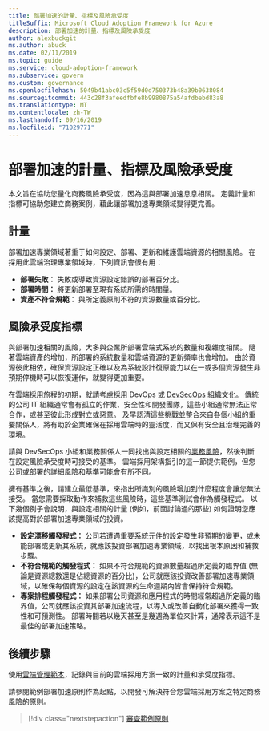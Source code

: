 ```yaml
---
title: 部署加速的計量、指標及風險承受度
titleSuffix: Microsoft Cloud Adoption Framework for Azure
description: 部署加速的計量、指標及風險承受度
author: alexbuckgit
ms.author: abuck
ms.date: 02/11/2019
ms.topic: guide
ms.service: cloud-adoption-framework
ms.subservice: govern
ms.custom: governance
ms.openlocfilehash: 5049b41abc03c5f59d0d750373b48a39b0638084
ms.sourcegitcommit: 443c28f3afeedfbfe8b9980875a54afdbebd83a8
ms.translationtype: MT
ms.contentlocale: zh-TW
ms.lasthandoff: 09/16/2019
ms.locfileid: "71029771"
---
```

# <a name="deployment-acceleration-metrics-indicators-and-risk-tolerance"></a>部署加速的計量、指標及風險承受度

本文旨在協助您量化商務風險承受度，因為這與部署加速息息相關。 定義計量和指標可協助您建立商務案例，藉此讓部署加速專業領域變得更完善。

## <a name="metrics"></a>計量

部署加速專業領域著重于如何設定、部署、更新和維護雲端資源的相關風險。 在採用此雲端治理專業領域時，下列資訊會很有用：

- **部署失敗：** 失敗或導致資源設定錯誤的部署百分比。
- **部署時間：** 將更新部署至現有系統所需的時間量。
- **資產不符合規範：** 與所定義原則不符的資源數量或百分比。

## <a name="risk-tolerance-indicators"></a>風險承受度指標

與部署加速相關的風險，大多與企業所部署雲端式系統的數量和複雜度相關。 隨著雲端資產的增加，所部署的系統數量和雲端資源的更新頻率也會增加。 由於資源彼此相依，確保資源設定正確以及為系統設計復原能力以在一或多個資源發生非預期停機時可以恢復運作，就變得更加重要。

<!-- "en-us" location is required for the URL below. -->

在雲端採用旅程的初期，就請考慮採用 DevOps 或 [DevSecOps](https://www.microsoft.com/en-us/securityengineering/devsecops) 組織文化。 傳統的公司 IT 組織通常會有孤立的作業、安全性和開發團隊，這些小組通常無法正常合作，或甚至彼此形成對立或惡意。 及早認清這些挑戰並整合來自各個小組的重要關係人，將有助於企業確保在採用雲端時的靈活度，而又保有安全且治理完善的環境。

請與 DevSecOps 小組和業務關係人一同找出與設定相關的[業務風險](./business-risks.md)，然後判斷在設定風險承受度時可接受的基準。 雲端採用架構指引的這一節提供範例，但您公司或部署的詳細風險和基準可能會有所不同。

擁有基準之後，請建立最低基準，來指出所識別的風險增加到什麼程度會讓您無法接受。 當您需要採取動作來補救這些風險時，這些基準測試會作為觸發程式。 以下幾個例子會說明，與設定相關的計量 (例如，前面討論過的那些) 如何證明您應該提高對於部署加速專業領域的投資。

- **設定漂移觸發程式：** 公司若遭遇重要系統元件的設定發生非預期的變更，或未能部署或更新其系統，就應該投資部署加速專業領域，以找出根本原因和補救步驟。
- **不符合規範的觸發程式：** 如果不符合規範的資源數量超過所定義的臨界值 (無論是資源總數還是佔總資源的百分比)，公司就應該投資改善部署加速專業領域，以確保每個資源的設定在該資源的生命週期內皆會保持符合規範。
- **專案排程觸發程式：** 如果部署公司資源和應用程式的時間經常超過所定義的臨界值，公司就應該投資其部署加速流程，以導入或改善自動化部署來獲得一致性和可預測性。 部署時間若以幾天甚至是幾週為單位來計算，通常表示這不是最佳的部署加速策略。

## <a name="next-steps"></a>後續步驟

使用[雲端管理範本](./template.md)，記錄與目前的雲端採用方案一致的計量和承受度指標。

請參閱範例部署加速原則作為起點，以開發可解決符合您雲端採用方案之特定商務風險的原則。

> [!div class="nextstepaction"]
> [審查範例原則](./policy-statements.md)
